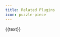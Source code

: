 ```yaml
---
title: Related Plugins
icon: puzzle-piece
---
```


<!-- markdownlint-disable -->

<div class="plugins-wrapper">
  <a v-for="{ text, icon, link } in features" class="plugin-item" target="_blank" :href="link">
    <HopeIcon :icon="icon" />
    <div>{{text}}</div>
  </a>
</div>

<script setup lang="ts">
const getLink = (name: string): string =>
  `https://${
    IS_NETLIFY
      ? `${name === "shared" ? name : `plugin-${name}`}.vuejs.press/`
      : `vuepress-theme-hope.${
          IS_GITEE ? "gitee" : "github"
        }.io/v2/${name.replace(/\d+$/, "")}/`
  }`;

const features = [
  {
    text: "Append Date Plugin",
    icon: "clock",
    link: getLink("append-date"),
  },
  {
    text: "Comment Plugin",
    icon: "comment",
    link: getLink("comment2"),
  },
  {
    text: "Components Plugin",
    icon: "puzzle-piece",
    link: getLink("components"),
  },
  {
    text: "LightGallery Plugin",
    icon: "image",
    link: getLink("lightgallery"),
  },
  {
    text: "Markdown Enhance Plugin",
    icon: "fab fa-markdown",
    link: getLink("md-enhance"),
  },
  {
    text: "Photo Swipe Plugin",
    icon: "image",
    link: getLink("photo-swipe"),
  },
  {
    text: "PWA Plugin",
    icon: "mobile",
    link: getLink("pwa2"),
  },
  {
    text: "Sass Palette Plugin",
    icon: "palette",
    link: getLink("sass-palette"),
  },
  {
    text: "Client Search Plugin",
    icon: "search",
    link: getLink("search-pro"),
  },
  {
    text: "VuePress shared",
    icon: "toolbox",
    link: getLink("shared"),
  },
];
</script>
